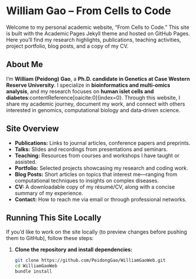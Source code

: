 # William Gao – From Cells to Code

Welcome to my personal academic website, “From Cells to Code.” This site is built with the Academic Pages Jekyll theme and hosted on GitHub Pages. Here you’ll find my research highlights, publications, teaching activities, project portfolio, blog posts, and a copy of my CV.

## About Me

I’m **William (Peidong) Gao**, a **Ph.D. candidate in Genetics at Case Western Reserve University**. I specialize in **bioinformatics and multi‑omics analysis**, and my research focuses on **human islet cells and diabetes**:contentReference[oaicite:0]{index=0}. Through this website, I share my academic journey, document my work, and connect with others interested in genomics, computational biology and data‑driven science.

## Site Overview

- **Publications:** Links to journal articles, conference papers and preprints.
- **Talks:** Slides and recordings from presentations and seminars.
- **Teaching:** Resources from courses and workshops I have taught or assisted.
- **Portfolio:** Selected projects showcasing my research and coding work.
- **Blog Posts:** Short articles on topics that interest me—ranging from computational techniques to insights on complex diseases.
- **CV:** A downloadable copy of my résumé/CV, along with a concise summary of my experience.
- **Contact:** How to reach me via email or through professional networks.

## Running This Site Locally

If you’d like to work on the site locally (to preview changes before pushing them to GitHub), follow these steps:

1. **Clone the repository and install dependencies:**
   ```bash
   git clone https://github.com/PeidongGao/WilliamGaoWeb.git
   cd WilliamGaoWeb
   bundle install
